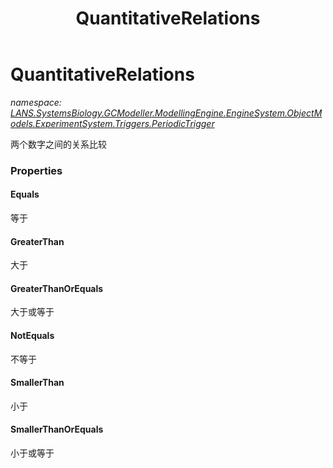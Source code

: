 ﻿---
title: QuantitativeRelations
---

# QuantitativeRelations
_namespace: [LANS.SystemsBiology.GCModeller.ModellingEngine.EngineSystem.ObjectModels.ExperimentSystem.Triggers.PeriodicTrigger](N-LANS.SystemsBiology.GCModeller.ModellingEngine.EngineSystem.ObjectModels.ExperimentSystem.Triggers.PeriodicTrigger.html)_

两个数字之间的关系比较




### Properties

#### Equals
等于
#### GreaterThan
大于
#### GreaterThanOrEquals
大于或等于
#### NotEquals
不等于
#### SmallerThan
小于
#### SmallerThanOrEquals
小于或等于
